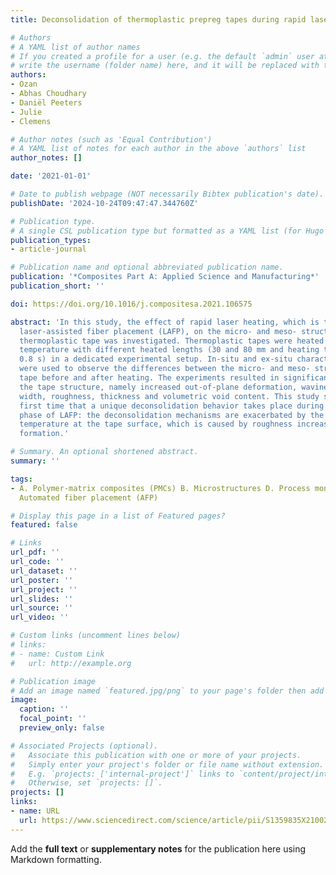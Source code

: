 ```yaml
---
title: Deconsolidation of thermoplastic prepreg tapes during rapid laser heating

# Authors
# A YAML list of author names
# If you created a profile for a user (e.g. the default `admin` user at `content/authors/admin/`), 
# write the username (folder name) here, and it will be replaced with their full name and linked to their profile.
authors:
- Ozan
- Abhas Choudhary
- Daniël Peeters
- Julie
- Clemens

# Author notes (such as 'Equal Contribution')
# A YAML list of notes for each author in the above `authors` list
author_notes: []

date: '2021-01-01'

# Date to publish webpage (NOT necessarily Bibtex publication's date).
publishDate: '2024-10-24T09:47:47.344760Z'

# Publication type.
# A single CSL publication type but formatted as a YAML list (for Hugo requirements).
publication_types:
- article-journal

# Publication name and optional abbreviated publication name.
publication: '*Composites Part A: Applied Science and Manufacturing*'
publication_short: ''

doi: https://doi.org/10.1016/j.compositesa.2021.106575

abstract: 'In this study, the effect of rapid laser heating, which is typical during
  laser-assisted fiber placement (LAFP), on the micro- and meso- structure of the
  thermoplastic tape was investigated. Thermoplastic tapes were heated above the melting
  temperature with different heated lengths (30 and 80 mm and heating times (0.2 and
  0.8 s) in a dedicated experimental setup. In-situ and ex-situ characterization techniques
  were used to observe the differences between the micro- and meso- structure of the
  tape before and after heating. The experiments resulted in significant changes in
  the tape structure, namely increased out-of-plane deformation, waviness, arc-length
  width, roughness, thickness and volumetric void content. This study shows for the
  first time that a unique deconsolidation behavior takes place during the heating
  phase of LAFP: the deconsolidation mechanisms are exacerbated by the non-uniform
  temperature at the tape surface, which is caused by roughness increase and waviness
  formation.'

# Summary. An optional shortened abstract.
summary: ''

tags:
- A. Polymer-matrix composites (PMCs) B. Microstructures D. Process monitoring E.
  Automated fiber placement (AFP)

# Display this page in a list of Featured pages?
featured: false

# Links
url_pdf: ''
url_code: ''
url_dataset: ''
url_poster: ''
url_project: ''
url_slides: ''
url_source: ''
url_video: ''

# Custom links (uncomment lines below)
# links:
# - name: Custom Link
#   url: http://example.org

# Publication image
# Add an image named `featured.jpg/png` to your page's folder then add a caption below.
image:
  caption: ''
  focal_point: ''
  preview_only: false

# Associated Projects (optional).
#   Associate this publication with one or more of your projects.
#   Simply enter your project's folder or file name without extension.
#   E.g. `projects: ['internal-project']` links to `content/project/internal-project/index.md`.
#   Otherwise, set `projects: []`.
projects: []
links:
- name: URL
  url: https://www.sciencedirect.com/science/article/pii/S1359835X21002967
---
```


Add the **full text** or **supplementary notes** for the publication here using Markdown formatting.
